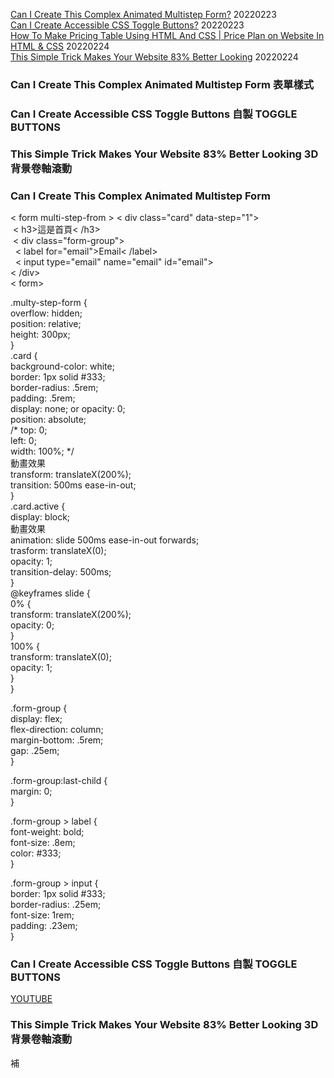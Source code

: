 

[Can I Create This Complex Animated Multistep Form?](https://www.youtube.com/watch?v=VdqtdKXxKhM&ab_channel=WebDevSimplified)  20220223    
[Can I Create Accessible CSS Toggle Buttons?](https://www.youtube.com/watch?v=N8BZvfRD_eU&ab_channel=WebDevSimplified) 20220223  
[How To Make Pricing Table Using HTML And CSS | Price Plan on Website In HTML & CSS](https://www.youtube.com/watch?v=LohRL_sw9N0)  20220224  
[This Simple Trick Makes Your Website 83% Better Looking](https://www.youtube.com/watch?v=mxHoPYFsTuk) 20220224  







### Can I Create This Complex Animated Multistep Form 表單樣式    
### Can I Create Accessible CSS Toggle Buttons 自製 TOGGLE BUTTONS  
### This Simple Trick Makes Your Website 83% Better Looking 3D背景卷軸滾動  



### Can I Create This Complex Animated Multistep Form  

< form multi-step-from >
< div class="card" data-step="1">  
&nbsp;< h3>這是首頁< /h3>  
&nbsp;< div class="form-group">  
&nbsp;&nbsp;< label for="email">Email< /label>  
&nbsp;&nbsp;< input type="email" name="email" id="email">  
< /div>  
< form>  

.multy-step-form {  
overflow: hidden;  
position: relative;  
height: 300px;  
}  
.card {  
  background-color: white;  
  border: 1px solid #333;  
  border-radius: .5rem;  
  padding: .5rem;  
  display: none;  or opacity: 0;   
position: absolute;  
/* top: 0;  
left: 0;  
width: 100%;  */  
動畫效果  
transform: translateX(200%);  
transition: 500ms ease-in-out;  
}  
.card.active {  
display: block;    
動畫效果  
animation: slide 500ms ease-in-out forwards;  
trasform: translateX(0);  
opacity: 1;  
transition-delay: 500ms;  
}  
@keyframes slide {  
0% {  
transform: translateX(200%);  
opacity: 0;  
}  
100% {  
transform: translateX(0);  
opacity: 1;  
}  
}  

.form-group {  
  display: flex;  
  flex-direction: column;  
  margin-bottom: .5rem;  
  gap: .25em;  
}  

.form-group:last-child {  
margin: 0;  
}  

.form-group > label {  
font-weight: bold;  
font-size: .8em;  
color: #333;  
}  

.form-group > input {  
border: 1px solid #333;  
border-radius: .25em;  
font-size: 1rem;  
padding: .23em;  
}  


### Can I Create Accessible CSS Toggle Buttons 自製 TOGGLE BUTTONS     
[YOUTUBE](https://youtu.be/N8BZvfRD_eU?t=550)  



### This Simple Trick Makes Your Website 83% Better Looking 3D背景卷軸滾動  

補


